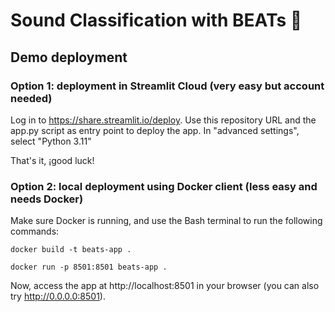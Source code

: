 # Sound Classification with BEATs 🎵

## Demo deployment

### Option 1: deployment in Streamlit Cloud (very easy but account needed)

Log in to https://share.streamlit.io/deploy.
Use this repository URL and the app.py script as entry point to deploy the app. In "advanced settings", select "Python 3.11"

That's it, ¡good luck!

### Option 2: local deployment using Docker client (less easy and needs Docker)

Make sure Docker is running, and use the Bash terminal to run the following commands:

```
docker build -t beats-app .
```

```
docker run -p 8501:8501 beats-app .
```

Now, access the app at http://localhost:8501 in your browser (you can also try http://0.0.0.0:8501).